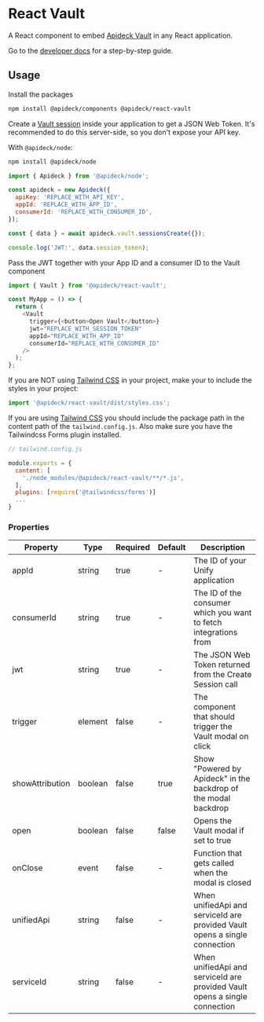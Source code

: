 # React Vault

A React component to embed [Apideck Vault](https://www.apideck.com/products/vault) in any React application.

Go to the [developer docs](https://developers.apideck.com/guides/react-vault) for a step-by-step guide.

## Usage

Install the packages

```sh
npm install @apideck/components @apideck/react-vault
```

Create a [Vault session](https://developers.apideck.com/apis/vault/reference#operation/sessionsCreate) inside your application to get a JSON Web Token.
It's recommended to do this server-side, so you don't expose your API key.

With `@apideck/node`:

```sh
npm install @apideck/node
```

```js
import { Apideck } from '@apideck/node';

const apideck = new Apideck({
  apiKey: 'REPLACE_WITH_API_KEY',
  appId: 'REPLACE_WITH_APP_ID',
  consumerId: 'REPLACE_WITH_CONSUMER_ID',
});

const { data } = await apideck.vault.sessionsCreate({});

console.log('JWT:', data.session_token);
```

Pass the JWT together with your App ID and a consumer ID to the Vault component

```js
import { Vault } from '@apideck/react-vault';

const MyApp = () => {
  return (
    <Vault
      trigger={<button>Open Vault</button>}
      jwt="REPLACE_WITH_SESSION_TOKEN"
      appId="REPLACE_WITH_APP_ID"
      consumerId="REPLACE_WITH_CONSUMER_ID"
    />
  );
};
```

If you are NOT using [Tailwind CSS](https://tailwindcss.com/) in your project, make your to include the styles in your project:

```js
import '@apideck/react-vault/dist/styles.css';
```

If you are using [Tailwind CSS](https://tailwindcss.com/) you should include the package path in the content path of the `tailwind.config.js`.
Also make sure you have the Tailwindcss Forms plugin installed.

```js
// tailwind.config.js

module.exports = {
  content: [
    './node_modules/@apideck/react-vault/**/*.js',
  ],
  plugins: [require('@tailwindcss/forms')]
  ...
}
```

### Properties

| Property        | Type    | Required | Default | Description                                                                |
| --------------- | ------- | -------- | ------- | -------------------------------------------------------------------------- |
| appId           | string  | true     | -       | The ID of your Unify application                                           |
| consumerId      | string  | true     | -       | The ID of the consumer which you want to fetch integrations from           |
| jwt             | string  | true     | -       | The JSON Web Token returned from the Create Session call                   |
| trigger         | element | false    | -       | The component that should trigger the Vault modal on click                 |
| showAttribution | boolean | false    | true    | Show "Powered by Apideck" in the backdrop of the modal backdrop            |
| open            | boolean | false    | false   | Opens the Vault modal if set to true                                       |
| onClose         | event   | false    | -       | Function that gets called when the modal is closed                         |
| unifiedApi      | string  | false    | -       | When unifiedApi and serviceId are provided Vault opens a single connection |
| serviceId       | string  | false    | -       | When unifiedApi and serviceId are provided Vault opens a single connection |
